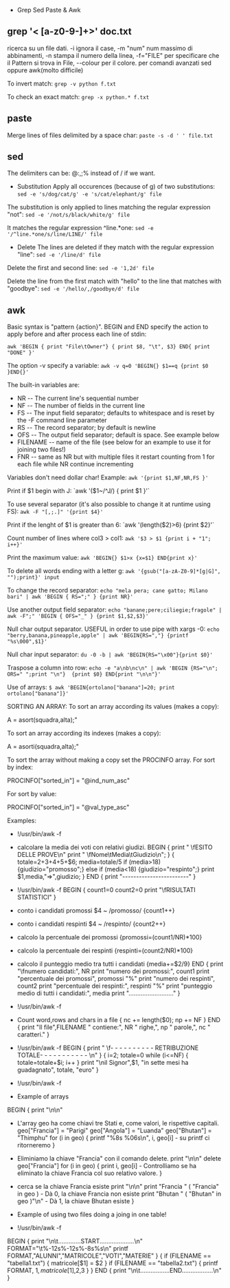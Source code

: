 
-  Grep Sed Paste &amp; Awk


## grep '\< [a-z0-9-]\+\>' doc.txt

ricerca su un file dati. -i ignora il case, -m "num" num massimo di abbinamenti, -n stampa il numero della linea, -f="FILE" per specificare che il Pattern si trova in File, --colour per il colore. per comandi avanzati sed oppure awk(molto difficile)

To invert match:
`grep -v python f.txt`

To check an exact match:
`grep -x python.* f.txt`



## paste

Merge lines of files delimited by a space char:
`paste -s -d ' ' file.txt`



## sed

The delimiters can be: @:,;% instead of / if we want.
*  Substitution
Apply all occurences (because of g) of two substitutions:
`sed -e 's/dog/cat/g' -e 's/cat/elephant/g' file`

The substitution is only applied to lines matching the regular expression "not":
`sed -e '/not/s/black/white/g' file`

It matches the regular expression ^line.*one:
`sed -e '/^line.*one/s/line/LINE/' file`


*  Delete
The lines are deleted if they match with the regular expression "line":
`sed -e '/line/d' file`

Delete the first and second line:
`sed -e '1,2d' file`

Delete the line from the first match with "hello" to the line that matches with "goodbye":
`sed -e '/hello/,/goodbye/d' file`




## awk

Basic syntax is "pattern {action}".
BEGIN and END specify the action to apply before and after process each line of stdin:

`awk 'BEGIN { print "File\tOwner"} { print $8, "\t", $3} END{ print "DONE" }'`

The option -v specify a variable:
`awk -v q=0 'BEGIN{} $1==q {print $0 }END{}'`


The built-in variables are:
*   NR -- The current line's sequential number
*   NF -- The number of fields in the current line
*   FS -- The input field separator; defaults to whitespace and is reset by the -F command line parameter
*   RS -- The record separator; by default is newline
*   OFS -- The output field separator; default is space. See example below
*   FILENAME -- name of the file (see below for an example to use it for joining two files!)
*   FNR -- same as NR but with multiple files it restart counting from 1 for each file while NR continue incrementing

Variables don't need dollar char!
Example:
`awk '{print $1,NF,NR,FS }'`


Print if $1 begin with J:
`awk '($1~/^J/) { print $1 }'`

To use several separator (it's also possible to change it at runtime using FS):
`awk -F "[,;.]" '{print $4}'`

Print if the lenght of $1 is greater than 6:
`awk '(length($2)>6) {print $2}'`

Count number of lines where col3 > col1:
`awk '$3 > $1 {print i + "1"; i++}'`

Print the maximum value: 
`awk 'BEGIN{} $1>x {x=$1} END{print x}'`

To delete all words ending with a letter g:
`awk '{gsub("[a-zA-Z0-9]*[g|G]", "");print}' input`


To change the record separator: 
`echo "mela pera; cane gatto; Milano bari" | awk 'BEGIN { RS=";" } {print NR}'`

Use another output field separator:
`echo "banane;pere;ciliegie;fragole" | awk -F";" 'BEGIN { OFS="_" } {print $1,$2,$3}'`

Null char output separator. USEFUL in order to use pipe with xargs -0:
`echo "berry,banana,pineapple,apple" | awk 'BEGIN{RS=","} {printf "%s\000",$1}'`

Null char input separator:
`du -0 -b | awk 'BEGIN{RS="\x00"}{print $0}'`

Traspose a column into row:
`echo -e "a\nb\nc\n" | awk 'BEGIN {RS="\n"; ORS=" ";print "\n"}  {print $0} END{print "\n\n"}'`

Use of arrays:
`$ awk 'BEGIN{ortolano["banana"]=20; print ortolano["banana"]}'`


SORTING AN ARRAY:
To sort an array according its values (makes a copy):

A = asort(squadra,alta);"


To sort an array according its indexes (makes a copy):

A = asorti(squadra,alta);"


To sort the array without making a copy set the PROCINFO array.
For sort by index:

PROCINFO["sorted_in"] = "@ind_num_asc"


For sort by value:

PROCINFO["sorted_in"] = "@val_type_asc"



Examples:



- !/usr/bin/awk -f
- calcolare la media dei voti con relativi giudizi.
BEGIN {
print "     \fESITO DELLE PROVE\n"
print " \fNome\tMedia\tGiudizio\n";
}
{
totale=$2+$3+$4+$5+$6;
media=totale/5
if (media>18) {giudizio="promosso";}
else if (media<18) {giudizio="respinto";}
print $1,media,"=>",giudizio;
}
END {
print "------------------------"
}






- !/usr/bin/awk -f
BEGIN {
count1=0
count2=0
print "\fRISULTATI STATISTICI"
}
- conto i candidati promossi
$4 ~ /promosso/ {count1++}
- conto i candidati respinti
$4 ~ /respinto/ {count2++}
- calcolo la percentuale dei promossi
{promossi=(count1/NR)*100}
- calcolo la percentuale dei respinti
{respinti=(count2/NR)*100}
- calcolo il punteggio medio tra tutti i candidati
{media+=$2/9}
END {
print "\fnumero candidati:", NR
print "numero dei promossi:", count1
print "percentuale dei promossi", promossi "%"
print "numero dei respinti", count2
print "percentuale dei respinti:", respinti "%"
print "punteggio medio di tutti i candidati:", media
print ".........................."
}






- !/usr/bin/awk -f
-  Count word,rows and chars in a file
{
nc += length($0); np += NF
}
END { print "Il file",FILENAME " contiene:", NR " righe,", np " parole,", nc " caratteri."
}








- !/usr/bin/awk -f
BEGIN {
print " \f- - - - - - - - - - RETRIBUZIONE TOTALE- - - - - - - - - - - \n"
}
{
i=2; totale=0
while (i<=NF) {
totale=totale+$i;
i++
}
print "\nil Signor",$1, "in sette mesi ha guadagnato", totale, "euro"
}







- !/usr/bin/awk -f

-  Example of arrays

BEGIN {
print "\n\n"
- L'array geo ha come chiavi tre Stati e, come valori, le rispettive capitali.
geo["Francia"] = "Parigi"
geo["Angola"] = "Luanda"
geo["Bhutan"] = "Thimphu"
for (i in geo) {
printf "%8s %06s\n", i, geo[i] - su printf ci ritorneremo
}
-  Eliminiamo la chiave "Francia" con il comando delete.
print "\n\n"
delete geo["Francia"]
for (i in geo) {
print i, geo[i] - Controlliamo se ha eliminato la chiave Francia col suo relativo valore.
}
-  cerca se la chiave Francia esiste
print "\n\n"
print "Francia " ( "Francia" in geo )   - Dà 0, la chiave Francia non esiste
print "Bhutan " ( "Bhutan" in geo )"\n"  - Dà 1, la chiave Bhutan esiste
}







-  Example of using two files doing a joing in one table!
- !/usr/bin/awk -f

BEGIN {
print "\n\t.............START....................\n"
FORMAT="\t%-12s%-12s%-8s%s\n"
printf FORMAT,"ALUNNI","MATRICOLE","VOTI","MATERIE"
}
{
if (FILENAME == "tabella1.txt") {
matricole[$1] = $2
}
if (FILENAME == "tabella2.txt") {
printf FORMAT, $1,matricole[$1],$2,$3
}
}
END {
print "\n\t.................END..................\n"
}








